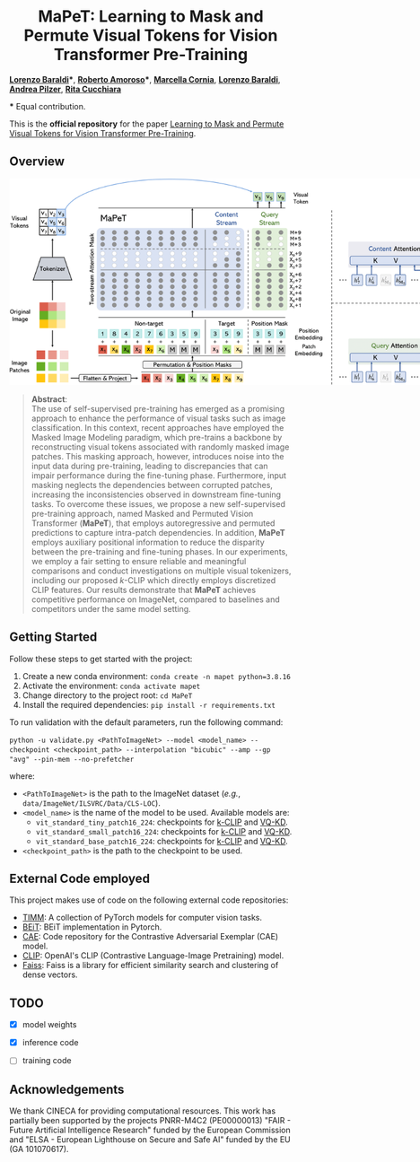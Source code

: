 <div align="center">
  <h1>MaPeT: Learning to Mask and Permute Visual Tokens for Vision Transformer Pre-Training </h1>
</div>

[**Lorenzo Baraldi**](https://aimagelab.ing.unimore.it/imagelab/person.asp?idpersona=163)**&ast;**,
[**Roberto Amoroso**](https://scholar.google.com/citations?user=ZwnSLF8AAAAJ)**&ast;**,
[**Marcella Cornia**](https://scholar.google.com/citations?user=DzgmSJEAAAAJ),
[**Lorenzo Baraldi**](https://scholar.google.com/citations?user=V4RuMvsAAAAJ),
[**Andrea Pilzer**](https://scholar.google.com/citations?user=zooORRsAAAAJ),
[**Rita Cucchiara**](https://scholar.google.com/citations?user=OM3sZEoAAAAJ)

**&ast;** Equal contribution.

This is the **official repository** for the paper [Learning to Mask and Permute Visual Tokens for Vision Transformer Pre-Training]().

## Overview

<p align="center">
    <img src="images/model.png" style="max-width:800px">
</p>

>**Abstract**: <br>
> The use of self-supervised pre-training has emerged as a promising approach to enhance the performance of visual tasks such as image classification. In this context, recent approaches have employed the Masked Image Modeling paradigm, which pre-trains a backbone by reconstructing visual tokens associated with randomly masked image patches. This masking approach, however, introduces noise into the input data during pre-training, leading to discrepancies that can impair performance during the fine-tuning phase. Furthermore, input masking neglects the dependencies between corrupted patches, increasing the inconsistencies observed in downstream fine-tuning tasks. To overcome these issues, we propose a new self-supervised pre-training approach, named Masked and Permuted Vision Transformer (**MaPeT**), that employs autoregressive and permuted predictions to capture intra-patch dependencies. In addition, **MaPeT** employs auxiliary positional information to reduce the disparity between the pre-training and fine-tuning phases. In our experiments, we employ a fair setting to ensure reliable and meaningful comparisons and conduct investigations on multiple visual tokenizers, including our proposed _k_-CLIP which directly employs discretized CLIP features. Our results demonstrate that **MaPeT** achieves competitive performance on ImageNet, compared to baselines and competitors under the same model setting.

## Getting Started

Follow these steps to get started with the project:

1. Create a new conda environment: `conda create -n mapet python=3.8.16`
2. Activate the environment: `conda activate mapet`
3. Change directory to the project root: `cd MaPeT`
4. Install the required dependencies: `pip install -r requirements.txt`

To run validation with the default parameters, run the following command:

```python -u validate.py <PathToImageNet> --model <model_name> --checkpoint <checkpoint_path> --interpolation "bicubic" --amp --gp "avg" --pin-mem --no-prefetcher ```

where:
- ```<PathToImageNet>``` is the path to the ImageNet dataset (_e.g._, `data/ImageNet/ILSVRC/Data/CLS-LOC`).
- ```<model_name>``` is the name of the model to be used. Available models are:
    - ```vit_standard_tiny_patch16_224```: checkpoints for [k-CLIP](https://ailb-web.ing.unimore.it/publicfiles/MaPeT_checkpoints/vit_standard_tiny_patch16_224_KCLIP.tar) and [VQ-KD](https://ailb-web.ing.unimore.it/publicfiles/MaPeT_checkpoints/vit_standard_tiny_patch16_224_VQKD.tar).
    - ```vit_standard_small_patch16_224```: checkpoints for [k-CLIP](https://ailb-web.ing.unimore.it/publicfiles/MaPeT_checkpoints/vit_standard_small_patch16_224_KCLIP.tar) and [VQ-KD](https://ailb-web.ing.unimore.it/publicfiles/MaPeT_checkpoints/vit_standard_small_patch16_224_VQKD.tar).
    - ```vit_standard_base_patch16_224```: checkpoints for [k-CLIP](https://ailb-web.ing.unimore.it/publicfiles/MaPeT_checkpoints/vit_standard_base_patch16_224_KCLIP.tar) and [VQ-KD](https://ailb-web.ing.unimore.it/publicfiles/MaPeT_checkpoints/vit_standard_base_patch16_224_VQKD.tar).
- ```<checkpoint_path>``` is the path to the checkpoint to be used.

## External Code employed

This project makes use of code on the following external code repositories:

- [TIMM](https://github.com/huggingface/pytorch-image-models): A collection of PyTorch models for computer vision tasks.
- [BEiT](https://github.com/microsoft/unilm/tree/master/beit2): BEiT implementation in Pytorch.
- [CAE](https://github.com/lxtGH/CAE): Code repository for the Contrastive Adversarial Exemplar (CAE) model.
- [CLIP](https://github.com/openai/CLIP): OpenAI's CLIP (Contrastive Language-Image Pretraining) model.
- [Faiss](https://github.com/facebookresearch/faiss): Faiss is a library for efficient similarity search and clustering of dense vectors.

## TODO
- [x] model weights
- [x] inference code
- [ ] training code


## Acknowledgements
We thank CINECA for providing computational resources. This work has partially been supported by the projects PNRR-M4C2 (PE00000013) "FAIR - Future Artificial Intelligence Research" funded by the European Commission and "ELSA - European Lighthouse on Secure and Safe AI" funded by the EU (GA 101070617).